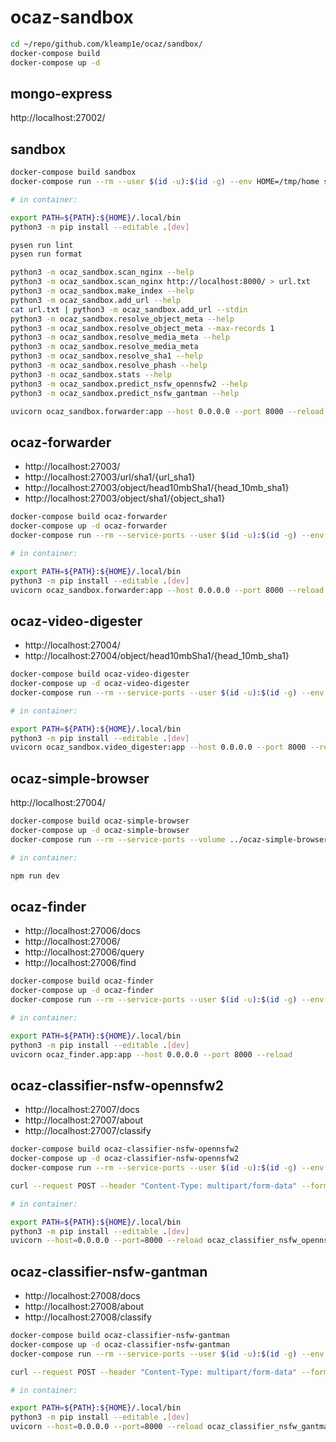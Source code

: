 # ocaz-sandbox

```sh
cd ~/repo/github.com/kleamp1e/ocaz/sandbox/
docker-compose build
docker-compose up -d
```

## mongo-express

http://localhost:27002/

## sandbox

```sh
docker-compose build sandbox
docker-compose run --rm --user $(id -u):$(id -g) --env HOME=/tmp/home sandbox

# in container:

export PATH=${PATH}:${HOME}/.local/bin
python3 -m pip install --editable .[dev]

pysen run lint
pysen run format

python3 -m ocaz_sandbox.scan_nginx --help
python3 -m ocaz_sandbox.scan_nginx http://localhost:8000/ > url.txt
python3 -m ocaz_sandbox.make_index --help
python3 -m ocaz_sandbox.add_url --help
cat url.txt | python3 -m ocaz_sandbox.add_url --stdin
python3 -m ocaz_sandbox.resolve_object_meta --help
python3 -m ocaz_sandbox.resolve_object_meta --max-records 1
python3 -m ocaz_sandbox.resolve_media_meta --help
python3 -m ocaz_sandbox.resolve_media_meta
python3 -m ocaz_sandbox.resolve_sha1 --help
python3 -m ocaz_sandbox.resolve_phash --help
python3 -m ocaz_sandbox.stats --help
python3 -m ocaz_sandbox.predict_nsfw_opennsfw2 --help
python3 -m ocaz_sandbox.predict_nsfw_gantman --help

uvicorn ocaz_sandbox.forwarder:app --host 0.0.0.0 --port 8000 --reload
```

## ocaz-forwarder

* http://localhost:27003/
* http://localhost:27003/url/sha1/{url_sha1}
* http://localhost:27003/object/head10mbSha1/{head_10mb_sha1}
* http://localhost:27003/object/sha1/{object_sha1}

```sh
docker-compose build ocaz-forwarder
docker-compose up -d ocaz-forwarder
docker-compose run --rm --service-ports --user $(id -u):$(id -g) --env HOME=/tmp/home --volume ../ocaz-sandbox:/mnt/workspace --workdir /mnt/workspace ocaz-forwarder bash

# in container:

export PATH=${PATH}:${HOME}/.local/bin
python3 -m pip install --editable .[dev]
uvicorn ocaz_sandbox.forwarder:app --host 0.0.0.0 --port 8000 --reload
```

## ocaz-video-digester

* http://localhost:27004/
* http://localhost:27004/object/head10mbSha1/{head_10mb_sha1}

```sh
docker-compose build ocaz-video-digester
docker-compose up -d ocaz-video-digester
docker-compose run --rm --service-ports --user $(id -u):$(id -g) --env HOME=/tmp/home --volume ../ocaz-sandbox:/mnt/workspace --workdir /mnt/workspace ocaz-video-digester bash

# in container:

export PATH=${PATH}:${HOME}/.local/bin
python3 -m pip install --editable .[dev]
uvicorn ocaz_sandbox.video_digester:app --host 0.0.0.0 --port 8000 --reload
```

## ocaz-simple-browser

http://localhost:27004/

```sh
docker-compose build ocaz-simple-browser
docker-compose up -d ocaz-simple-browser
docker-compose run --rm --service-ports --volume ../ocaz-simple-browser:/mnt/workspace --workdir /mnt/workspace/app ocaz-simple-browser sh

# in container:

npm run dev
```

## ocaz-finder

* http://localhost:27006/docs
* http://localhost:27006/
* http://localhost:27006/query
* http://localhost:27006/find

```sh
docker-compose build ocaz-finder
docker-compose up -d ocaz-finder
docker-compose run --rm --service-ports --user $(id -u):$(id -g) --env HOME=/tmp/home --volume ../ocaz-finder:/mnt/workspace --workdir /mnt/workspace ocaz-finder bash

# in container:

export PATH=${PATH}:${HOME}/.local/bin
python3 -m pip install --editable .[dev]
uvicorn ocaz_finder.app:app --host 0.0.0.0 --port 8000 --reload
```

## ocaz-classifier-nsfw-opennsfw2

* http://localhost:27007/docs
* http://localhost:27007/about
* http://localhost:27007/classify

```sh
docker-compose build ocaz-classifier-nsfw-opennsfw2
docker-compose up -d ocaz-classifier-nsfw-opennsfw2
docker-compose run --rm --service-ports --user $(id -u):$(id -g) --env HOME=/tmp/home --volume ../ocaz-classifier-nsfw-opennsfw2:/mnt/workspace --workdir /mnt/workspace ocaz-classifier-nsfw-opennsfw2 bash

curl --request POST --header "Content-Type: multipart/form-data" --form "file=@test.jpg;type=image/jpeg" http://localhost:27007/classify

# in container:

export PATH=${PATH}:${HOME}/.local/bin
python3 -m pip install --editable .[dev]
uvicorn --host=0.0.0.0 --port=8000 --reload ocaz_classifier_nsfw_opennsfw2.app:app
```

## ocaz-classifier-nsfw-gantman

* http://localhost:27008/docs
* http://localhost:27008/about
* http://localhost:27008/classify

```sh
docker-compose build ocaz-classifier-nsfw-gantman
docker-compose up -d ocaz-classifier-nsfw-gantman
docker-compose run --rm --service-ports --user $(id -u):$(id -g) --env HOME=/tmp/home --volume ../ocaz-classifier-nsfw-gantman:/mnt/workspace --workdir /mnt/workspace ocaz-classifier-nsfw-gantman bash

curl --request POST --header "Content-Type: multipart/form-data" --form "file=@test.jpg;type=image/jpeg" http://localhost:27008/classify

# in container:

export PATH=${PATH}:${HOME}/.local/bin
python3 -m pip install --editable .[dev]
uvicorn --host=0.0.0.0 --port=8000 --reload ocaz_classifier_nsfw_gantman.app:app
```
